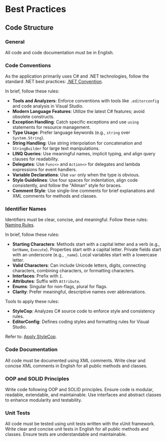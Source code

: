 # Best Practices

## Code Structure

### General
All code and code documentation must be in English.

### Code Conventions
As the application primarily uses C# and .NET technologies, follow the standard .NET best practices: [.NET Convention](https://learn.microsoft.com/en-us/dotnet/csharp/fundamentals/coding-style/coding-conventions).

In brief, follow these rules:
- **Tools and Analyzers**: Enforce conventions with tools like `.editorconfig` and code analysis in Visual Studio.
- **Modern Language Features**: Utilize the latest C# features; avoid obsolete constructs.
- **Exception Handling**: Catch specific exceptions and use `using` statements for resource management.
- **Type Usage**: Prefer language keywords (e.g., `string` over `System.String`).
- **String Handling**: Use string interpolation for concatenation and `StringBuilder` for large text manipulations.
- **LINQ Queries**: Use meaningful names, implicit typing, and align query clauses for readability.
- **Delegates**: Use `Func<>` and `Action<>` for delegates and lambda expressions for event handlers.
- **Variable Declarations**: Use `var` only when the type is obvious.
- **Style Guidelines**: Use four spaces for indentation, align code consistently, and follow the "Allman" style for braces.
- **Comment Style**: Use single-line comments for brief explanations and XML comments for methods and classes.

### Identifier Names
Identifiers must be clear, concise, and meaningful. Follow these rules: [Naming Rules](https://learn.microsoft.com/en-us/dotnet/csharp/fundamentals/coding-style/identifier-names).

In brief, follow these rules:
- **Starting Characters**: Methods start with a capital letter and a verb (e.g., `GetName`, `Execute`). Properties start with a capital letter. Private fields start with an underscore (e.g., `_name`). Local variables start with a lowercase letter.
- **Valid Characters**: Can include Unicode letters, digits, connecting characters, combining characters, or formatting characters.
- **Interfaces**: Prefix with `I`.
- **Attributes**: Suffix with `Attribute`.
- **Enums**: Singular for non-flags, plural for flags.
- **Clarity**: Prefer meaningful, descriptive names over abbreviations.

Tools to apply these rules:
- **StyleCop**: Analyzes C# source code to enforce style and consistency rules.
- **EditorConfig**: Defines coding styles and formatting rules for Visual Studio.

Refer to: [Apply StyleCop](apply-stylecop.md).

### Code Documentation
All code must be documented using XML comments. Write clear and concise XML comments in English for all public methods and classes.

### OOP and SOLID Principles
Write code following OOP and SOLID principles. Ensure code is modular, readable, extendable, and maintainable. Use interfaces and abstract classes to enhance modularity and testability.

### Unit Tests
All code must be tested using unit tests written with the xUnit framework. Write clear and concise unit tests in English for all public methods and classes. Ensure tests are understandable and maintainable.